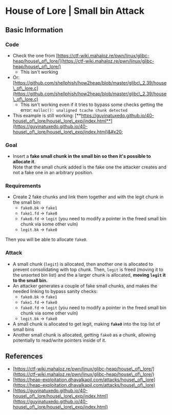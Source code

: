 # House of Lore | Small bin Attack


## Basic Information

### Code

* Check the one from [https://ctf-wiki.mahaloz.re/pwn/linux/glibc-heap/house\_of\_lore/](https://ctf-wiki.mahaloz.re/pwn/linux/glibc-heap/house\_of\_lore/)
  * This isn't working
* Or: [https://github.com/shellphish/how2heap/blob/master/glibc\_2.39/house\_of\_lore.c](https://github.com/shellphish/how2heap/blob/master/glibc\_2.39/house\_of\_lore.c)
  * This isn't working even if it tries to bypass some checks getting the error: `malloc(): unaligned tcache chunk detected`
* This example is still working: [**https://guyinatuxedo.github.io/40-house\_of\_lore/house\_lore\_exp/index.html**](https://guyinatuxedo.github.io/40-house\_of\_lore/house\_lore\_exp/index.html)&#x20;

### Goal

* Insert a **fake small chunk in the small bin so then it's possible to allocate it**.\
  Note that the small chunk added is the fake one the attacker creates and not a fake one in an arbitrary position.

### Requirements

* Create 2 fake chunks and link them together and with the legit chunk in the small bin:
  * `fake0.bk` -> `fake1`
  * `fake1.fd` -> `fake0`
  * `fake0.fd` -> `legit` (you need to modify a pointer in the freed small bin chunk via some other vuln)
  * `legit.bk` -> `fake0`

Then you will be able to allocate `fake0`.

### Attack

* A small chunk (`legit`) is allocated, then another one is allocated to prevent consolidating with top chunk. Then, `legit` is freed (moving it to the unsorted bin list) and the a larger chunk is allocated, **moving `legit` it to the small bin.**
* An attacker generates a couple of fake small chunks, and makes the needed linking to bypass sanity checks:
  * `fake0.bk` -> `fake1`
  * `fake1.fd` -> `fake0`
  * `fake0.fd` -> `legit` (you need to modify a pointer in the freed small bin chunk via some other vuln)
  * `legit.bk` -> `fake0`
* A small chunk is allocated to get legit, making **`fake0`** into the top list of small bins
* Another small chunk is allocated, getting `fake0` as a chunk, allowing potentially to read/write pointers inside of it.

## References

* [https://ctf-wiki.mahaloz.re/pwn/linux/glibc-heap/house\_of\_lore/](https://ctf-wiki.mahaloz.re/pwn/linux/glibc-heap/house\_of\_lore/)
* [https://heap-exploitation.dhavalkapil.com/attacks/house\_of\_lore](https://heap-exploitation.dhavalkapil.com/attacks/house\_of\_lore)
* [https://guyinatuxedo.github.io/40-house\_of\_lore/house\_lore\_exp/index.html](https://guyinatuxedo.github.io/40-house\_of\_lore/house\_lore\_exp/index.html)

